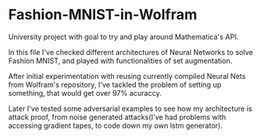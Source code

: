 # Fashion-MNIST-in-Wolfram

University project with goal to try and play around Mathematica's API. 

In this file I've checked different architectures of Neural Networks to solve Fashion MNIST, and played with functionalities of set augmentation.

After initial experimentation with reusing currently compiled Neural Nets from Wolfram's repository, I've tackled the problem of setting up something, that would get over 97% acuraccy.

Later I've tested some adversarial examples to see how my architecture is attack proof, from noise generated attacks(I've had problems with accessing gradient tapes, to code down my own lstm generator).
